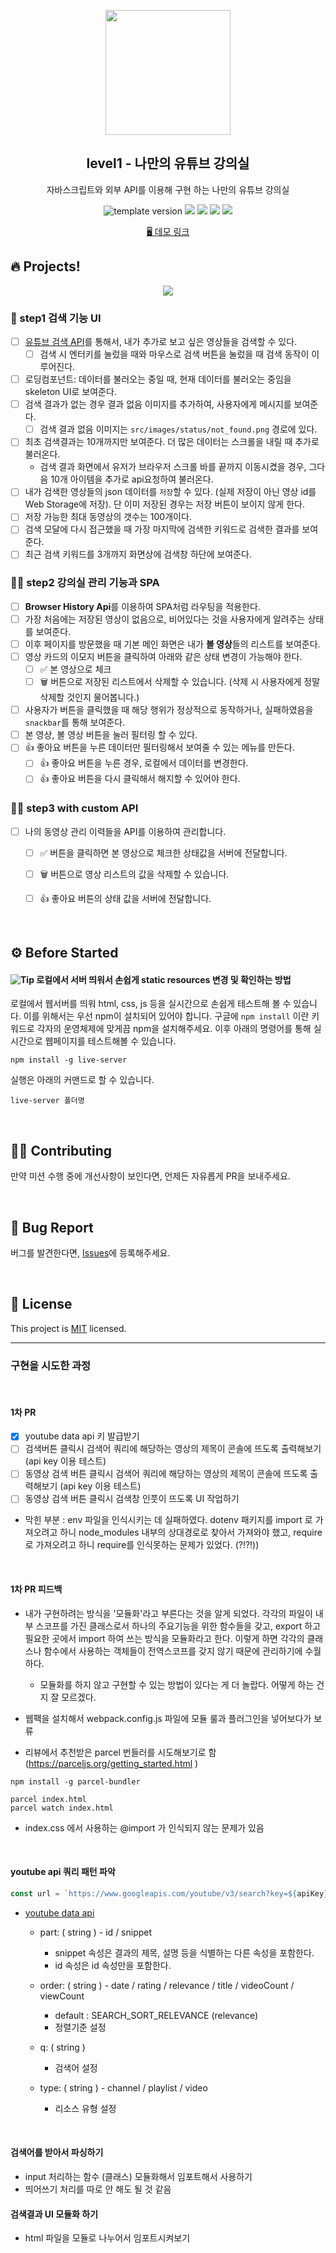 <p align="middle" >
  <img width="200px;" src="src/assets/readme/laptop_with_youtube_logo.png"/>
</p>
<h2 align="middle">level1 - 나만의 유튜브 강의실</h2>
<p align="middle">자바스크립트와 외부 API를 이용해 구현 하는 나만의 유튜브 강의실</p>
<p align="middle">
  <img src="https://img.shields.io/badge/version-1.0.0-blue?style=flat-square" alt="template version"/>
  <img src="https://img.shields.io/badge/language-html-red.svg?style=flat-square"/>
  <img src="https://img.shields.io/badge/language-css-blue.svg?style=flat-square"/>
  <img src="https://img.shields.io/badge/language-js-yellow.svg?style=flat-square"/>
  <img src="https://img.shields.io/badge/license-MIT-brightgreen.svg?style=flat-square"/>
</p>

<p align="middle">
  <a href="https://next-step.github.io/js-youtube-classroom/">🖥️ 데모 링크</a>
</p>

## 🔥 Projects!

<p align="middle">
  <img src="src/assets/readme/youtube_classroom_preview.png">
</p>

### 🎯 step1 검색 기능 UI

- [ ] [유튜브 검색 API](https://developers.google.com/youtube/v3/getting-started?hl=ko)를 통해서, 내가 추가로 보고 싶은 영상들을 검색할 수 있다.
  - [ ] 검색 시 엔터키를 눌렀을 때와 마우스로 검색 버튼을 눌렀을 때 검색 동작이 이루어진다.
- [ ] 로딩컴포넌트: 데이터를 불러오는 중일 때, 현재 데이터를 불러오는 중임을 skeleton UI로 보여준다.
- [ ] 검색 결과가 없는 경우 결과 없음 이미지를 추가하여, 사용자에게 메시지를 보여준다.
  - [ ] 검색 결과 없음 이미지는 `src/images/status/not_found.png` 경로에 있다.
- [ ] 최초 검색결과는 10개까지만 보여준다. 더 많은 데이터는 스크롤을 내릴 때 추가로 불러온다.
  - 검색 결과 화면에서 유저가 브라우저 스크롤 바를 끝까지 이동시켰을 경우, 그다음 10개 아이템을 추가로 api요청하여 불러온다.
- [ ] 내가 검색한 영상들의 json 데이터를 `저장`할 수 있다. (실제 저장이 아닌 영상 id를 Web Storage에 저장). 단 이미 저장된 경우는 저장 버튼이 보이지 않게 한다.
- [ ] 저장 가능한 최대 동영상의 갯수는 100개이다.
- [ ] 검색 모달에 다시 접근했을 때 가장 마지막에 검색한 키워드로 검색한 결과를 보여준다.
- [ ] 최근 검색 키워드를 3개까지 화면상에 검색창 하단에 보여준다.

### 🎯🎯 step2 강의실 관리 기능과 SPA

- [ ] **Browser History Api**를 이용하여 SPA처럼 라우팅을 적용한다.
- [ ] 가장 처음에는 저장된 영상이 없음으로, 비어있다는 것을 사용자에게 알려주는 상태를 보여준다.
- [ ] 이후 페이지를 방문했을 때 기본 메인 화면은 내가 **볼 영상**들의 리스트를 보여준다.
- [ ] 영상 카드의 이모지 버튼을 클릭하여 아래와 같은 상태 변경이 가능해야 한다.
  - [ ] ✅ 본 영상으로 체크
  - [ ] 🗑️ 버튼으로 저장된 리스트에서 삭제할 수 있습니다. (삭제 시 사용자에게 정말 삭제할 것인지 물어봅니다.)
- [ ] 사용자가 버튼을 클릭했을 때 해당 행위가 정상적으로 동작하거나, 실패하였음을 `snackbar`를 통해 보여준다.
- [ ] 본 영상, 볼 영상 버튼을 눌러 필터링 할 수 있다.
- [ ] 👍 좋아요 버튼을 누른 데이터만 필터링해서 보여줄 수 있는 메뉴를 만든다.
    - [ ] 👍 좋아요 버튼을 누른 경우, 로컬에서 데이터를 변경한다.
    - [ ] 👍 좋아요 버튼을 다시 클릭해서 해지할 수 있어야 한다.

### 🎯🎯 step3 with custom API
- [ ] 나의 동영상 관리 이력들을 API를 이용하여 관리합니다.
  - [ ] ✅ 버튼을 클릭하면 본 영상으로 체크한 상태값을 서버에 전달합니다.
  - [ ] 🗑️ 버튼으로 영상 리스트의 값을 삭제할 수 있습니다.
  - [ ] 👍 좋아요 버튼의 상태 값을 서버에 전달합니다.


<br>

## ⚙️ Before Started

#### <img alt="Tip" src="https://img.shields.io/static/v1.svg?label=&message=Tip&style=flat-square&color=673ab8"> 로컬에서 서버 띄워서 손쉽게 static resources 변경 및 확인하는 방법

로컬에서 웹서버를 띄워 html, css, js 등을 실시간으로 손쉽게 테스트해 볼 수 있습니다. 이를 위해서는 우선 npm이 설치되어 있어야 합니다. 구글에 `npm install` 이란 키워드로 각자의 운영체제에 맞게끔 npm을 설치해주세요. 이후 아래의 명령어를 통해 실시간으로 웹페이지를 테스트해볼 수 있습니다.

```
npm install -g live-server
```

실행은 아래의 커맨드로 할 수 있습니다.

```
live-server 폴더명
```

<br>

## 👏🏼 Contributing

만약 미션 수행 중에 개선사항이 보인다면, 언제든 자유롭게 PR을 보내주세요.

<br>

## 🐞 Bug Report

버그를 발견한다면, [Issues](https://github.com/next-step/js-youtube-classroom/issues)에 등록해주세요.

<br>

## 📝 License

This project is [MIT](https://github.com/next-step/js-youtube-classroom/blob/main/LICENSE) licensed.


---

### 구현을 시도한 과정 

<br/>

#### 1차 PR
- [x] youtube data api 키 발급받기
- [ ] 검색버튼 클릭시 검색어 쿼리에 해당하는 영상의 제목이 콘솔에 뜨도록 출력해보기 (api key 이용 테스트)
- [ ] 동영상 검색 버튼 클릭시 검색어 쿼리에 해당하는 영상의 제목이 콘솔에 뜨도록 출력해보기 (api key 이용 테스트)
- [ ] 동영상 검색 버튼 클릭시 검색창 인풋이 뜨도록 UI 작업하기
- 막힌 부분 : env 파일을 인식시키는 데 실패하였다. 
  dotenv 패키지를 import 로 가져오려고 하니 node_modules 내부의 상대경로로 찾아서 가져와야 했고, 
  require 로 가져오려고 하니 require를 인식못하는 문제가 있었다. (?!?!))
  
<br/>

#### 1차 PR 피드백
- 내가 구현하려는 방식을 '모듈화'라고 부른다는 것을 알게 되었다. 각각의 파일이 내부 스코프를 가진 클래스로서 하나의 주요기능을 위한 함수들을 갖고, 
export 하고 필요한 곳에서 import 하여 쓰는 방식을 모듈화라고 한다. 이렇게 하면 각각의 클래스나 함수에서 사용하는 객체들이 전역스코프를 갖지 않기 때문에 관리하기에 수월하다.
   - 모듈화를 하지 않고 구현할 수 있는 방법이 있다는 게 더 놀랍다. 어떻게 하는 건지 잘 모르겠다.
  
- 웹팩을 설치해서 webpack.config.js 파일에 모듈 룰과 플러그인을 넣어보다가 보류 
- 리뷰에서 추천받은 parcel 번들러를 시도해보기로 함 (https://parceljs.org/getting_started.html )


```
npm install -g parcel-bundler

parcel index.html
parcel watch index.html

```

- index.css 에서 사용하는 @import 가 인식되지 않는 문제가 있음

<br/>

#### youtube api 쿼리 패턴 파악

```typescript
const url = `https://www.googleapis.com/youtube/v3/search?key=${apiKey}&part=snippet&order=viewCount&q=skateboarding+dog&type=video`

```

- [youtube data api](https://developers.google.com/youtube/v3/docs/search/list?apix=true&apix_params=%7B%22part%22%3A%22snippet%22%2C%22order%22%3A%22viewCount%22%2C%22q%22%3A%22skateboarding%20dog%22%2C%22type%22%3A%22video%22%2C%22videoDefinition%22%3A%22high%22%7D)
  
  - part: ( string ) - id / snippet
    
    - snippet 속성은 결과의 제목, 설명 등을 식별하는 다른 속성을 포함한다. 
    - id 속성은 id 속성만을 포함한다. 
  
  - order: ( string ) - date / rating / relevance / title / videoCount / viewCount
    
    - default : SEARCH_SORT_RELEVANCE (relevance)
    - 정렬기준 설정
  
  - q: ( string )
  
    - 검색어 설정
  
  - type: ( string ) - channel / playlist / video
  
    - 리소스 유형 설정

<br/>

#### 검색어를 받아서 파싱하기 

- input 처리하는 함수 (클래스) 모듈화해서 임포트해서 사용하기
- 띄어쓰기 처리를 따로 안 해도 될 것 같음

#### 검색결과 UI 모듈화 하기

- html 파일을 모듈로 나누어서 임포트시켜보기
